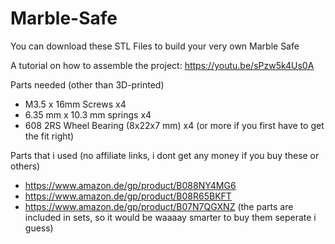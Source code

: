# Marble-Safe 

You can download these STL Files to build your very own Marble Safe

A tutorial on how to assemble the project: https://youtu.be/sPzw5k4Us0A

Parts needed (other than 3D-printed)
- M3.5 x 16mm Screws x4
- 6.35 mm x 10.3 mm springs x4
- 608 2RS Wheel Bearing (8x22x7 mm) x4 (or more if you first have to get the fit right)


Parts that i used (no affiliate links, i dont get any money if you buy these or others)
- https://www.amazon.de/gp/product/B088NY4MG6
- https://www.amazon.de/gp/product/B08R65BKFT
- https://www.amazon.de/gp/product/B07N7QGXNZ
(the parts are included in sets, so it would be waaaay smarter to buy them seperate i guess)


